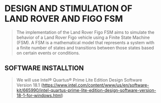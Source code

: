# DESIGN AND STIMULATION OF LAND ROVER AND FIGO FSM
>The implementation of the Land Rover Figo FSM aims to simulate the behavior of a Land Rover Figo vehicle using a Finite State Machine (FSM). A FSM is a mathematical model that represents a system with a finite number of states and transitions between those states based on certain events or conditions.
## SOFTWARE INSTALLTION
>We will use Intel® Quartus® Prime Lite Edition Design Software Version 18.1
>(https://www.intel.com/content/www/us/en/software-kit/665990/intel-quartus-prime-lite-edition-design-software-version-18-1-for-windows.html)

